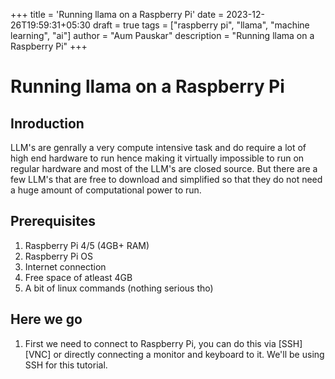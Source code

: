 +++
title = 'Running llama on a Raspberry Pi'
date = 2023-12-26T19:59:31+05:30
draft = true
tags = ["raspberry pi", "llama", "machine learning", "ai"]
author = "Aum Pauskar"
description = "Running llama on a Raspberry Pi"
+++

# Running llama on a Raspberry Pi

## Inroduction
LLM's are genrally a very compute intensive task and do require a lot of high end hardware to run hence making it virtually impossible to run on regular hardware and most of the LLM's are closed source. But there are a few LLM's that are free to download and simplified so that they do not need a huge amount of computational power to run.

## Prerequisites
1. Raspberry Pi 4/5 (4GB+ RAM)
2. Raspberry Pi OS
3. Internet connection
4. Free space of atleast 4GB
5. A bit of linux commands (nothing serious tho)

## Here we go

1. First we need to connect to Raspberry Pi, you can do this via [SSH] [VNC] or directly connecting a monitor and keyboard to it. We'll be using SSH for this tutorial.